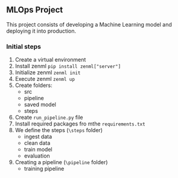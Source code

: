 ## MLOps Project

This project consists of developing a Machine Learning model and deploying it into production.

### Initial steps

1. Create a virtual environment
2. Install zenml `pip install zenml["server"]`
3. Initialize zenml `zenml init`
4. Execute zenml `zenml up`
5. Create folders:
    - src
    - pipeline
    - saved model
    - steps
6. Create `run_pipeline.py` file
7. Install required packages fro mthe `requirements.txt`
8. We define the steps (`\steps` folder)
    - ingest data
    - clean data
    - train model
    - evaluation
9. Creating a pipeline (`\pipeline` folder)
    - training pipeline



